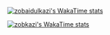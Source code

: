 [![zobaidulkazi's WakaTime stats](https://github-readme-stats.vercel.app/api/wakatime?username=zobaidulkazi)](https://github.com/anuraghazra/github-readme-stats)


[![zobkazi's WakaTime stats](https://github-readme-stats.vercel.app/api/wakatime?username=zobaidulkazi&theme=dark)](https://github.com/anuraghazra/github-readme-stats)

